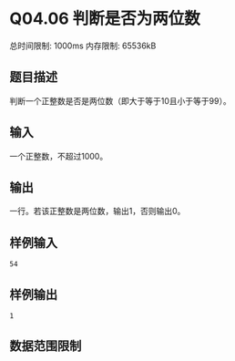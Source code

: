 # Q04.06 判断是否为两位数

总时间限制: 1000ms 内存限制: 65536kB

## 题目描述   

判断一个正整数是否是两位数（即大于等于10且小于等于99）。

## 输入   

一个正整数，不超过1000。

## 输出   

一行。若该正整数是两位数，输出1，否则输出0。

## 样例输入

    54

## 样例输出

    1

## 数据范围限制

